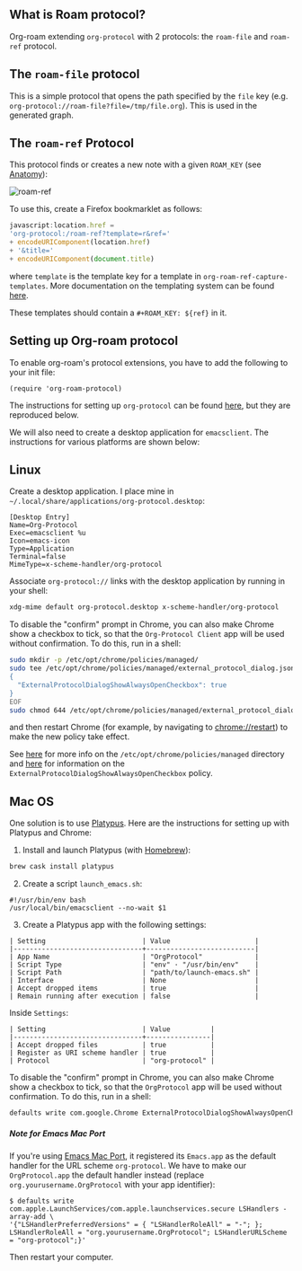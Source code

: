 ## What is Roam protocol?

Org-roam extending `org-protocol` with 2 protocols: the `roam-file`
and `roam-ref` protocol.

## The `roam-file` protocol

This is a simple protocol that opens the path specified by the `file`
key (e.g. `org-protocol://roam-file?file=/tmp/file.org`). This is used
in the generated graph.

## The `roam-ref` Protocol

This protocol finds or creates a new note with a given `ROAM_KEY` (see
[Anatomy](anatomy.md)):

![roam-ref](images/roam-ref.gif)

To use this, create a Firefox bookmarklet as follows:

```javascript
javascript:location.href =
'org-protocol:/roam-ref?template=r&ref='
+ encodeURIComponent(location.href)
+ '&title='
+ encodeURIComponent(document.title)
```

where `template` is the template key for a template in
`org-roam-ref-capture-templates`. More documentation on the templating
system can be found [here](templating.md).

These templates should contain a `#+ROAM_KEY: ${ref}` in it.

## Setting up Org-roam protocol

To enable org-roam's protocol extensions, you have to add the
following to your init file:

```emacs-lisp
(require 'org-roam-protocol)
```

The instructions for setting up `org-protocol` can be found
[here][org-protocol-inst], but they are reproduced below.

We will also need to create a desktop application for `emacsclient`.
The instructions for various platforms are shown below:

## Linux

Create a desktop application. I place mine in
`~/.local/share/applications/org-protocol.desktop`:

```
[Desktop Entry]
Name=Org-Protocol
Exec=emacsclient %u
Icon=emacs-icon
Type=Application
Terminal=false
MimeType=x-scheme-handler/org-protocol
```

Associate `org-protocol://` links with the desktop application by
running in your shell:

```bash
xdg-mime default org-protocol.desktop x-scheme-handler/org-protocol
```

To disable the "confirm" prompt in Chrome, you can also make Chrome
show a checkbox to tick, so that the `Org-Protocol Client` app will be used
without confirmation. To do this, run in a shell:

```sh
sudo mkdir -p /etc/opt/chrome/policies/managed/
sudo tee /etc/opt/chrome/policies/managed/external_protocol_dialog.json >/dev/null <<'EOF'
{
  "ExternalProtocolDialogShowAlwaysOpenCheckbox": true
}
EOF
sudo chmod 644 /etc/opt/chrome/policies/managed/external_protocol_dialog.json
```

and then restart Chrome (for example, by navigating to <chrome://restart>) to
make the new policy take effect.

See [here](https://www.chromium.org/administrators/linux-quick-start)
for more info on the `/etc/opt/chrome/policies/managed` directory and
[here](https://cloud.google.com/docs/chrome-enterprise/policies/?policy=ExternalProtocolDialogShowAlwaysOpenCheckbox)
for information on the `ExternalProtocolDialogShowAlwaysOpenCheckbox`
policy.


## Mac OS

One solution is to use
[Platypus](https://github.com/sveinbjornt/Platypus). Here are the
instructions for setting up with Platypus and Chrome:

1. Install and launch Platypus (with [Homebrew](https://brew.sh/)):

```sh
brew cask install platypus
```
2. Create a script `launch_emacs.sh`:

```
#!/usr/bin/env bash
/usr/local/bin/emacsclient --no-wait $1
```

3. Create a Platypus app with the following settings:

```
| Setting                        | Value                     |
|--------------------------------+---------------------------|
| App Name                       | "OrgProtocol"             |
| Script Type                    | "env" · "/usr/bin/env"    |
| Script Path                    | "path/to/launch-emacs.sh" |
| Interface                      | None                      |
| Accept dropped items           | true                      |
| Remain running after execution | false                     |
```

Inside `Settings`:

```
| Setting                        | Value          |
|--------------------------------+----------------|
| Accept dropped files           | true           |
| Register as URI scheme handler | true           |
| Protocol                       | "org-protocol" |
```

To disable the "confirm" prompt in Chrome, you can also make Chrome
show a checkbox to tick, so that the `OrgProtocol` app will be used
without confirmation. To do this, run in a shell:

```sh
defaults write com.google.Chrome ExternalProtocolDialogShowAlwaysOpenCheckbox -bool true
```


##### Note for Emacs Mac Port

If you're using [Emacs Mac Port](https://github.com/railwaycat/homebrew-emacsmacport), it
registered its `Emacs.app` as the default handler for the URL scheme
`org-protocol`. We have to make our `OrgProtocol.app` the default
handler instead (replace `org.yourusername.OrgProtocol` with your app
identifier):

```
$ defaults write com.apple.LaunchServices/com.apple.launchservices.secure LSHandlers -array-add \
'{"LSHandlerPreferredVersions" = { "LSHandlerRoleAll" = "-"; }; LSHandlerRoleAll = "org.yourusername.OrgProtocol"; LSHandlerURLScheme = "org-protocol";}'
```

Then restart your computer.

[org-protocol-inst]: https://orgmode.org/worg/org-contrib/org-protocol.html
